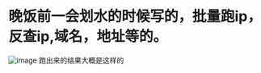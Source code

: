 # 晚饭前一会划水的时候写的，批量跑ip，反查ip,域名，地址等的。
![image](https://user-images.githubusercontent.com/70200814/115236088-87554c00-a14d-11eb-9bfc-2386206d6757.png)
跑出来的结果大概是这样的
